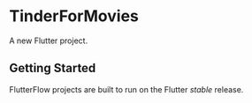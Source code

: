 # TinderForMovies

A new Flutter project.

## Getting Started

FlutterFlow projects are built to run on the Flutter _stable_ release.
